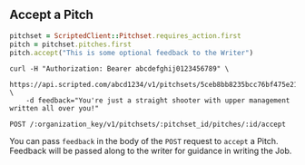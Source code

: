 ## Accept a Pitch

```ruby
pitchset = ScriptedClient::Pitchset.requires_action.first
pitch = pitchset.pitches.first
pitch.accept("This is some optional feedback to the Writer")
```

```shell
curl -H "Authorization: Bearer abcdefghij0123456789" \
    https://api.scripted.com/abcd1234/v1/pitchsets/5ceb8bb8235bcc76bf475e21/pitches/5def8bb8235bcc76bf345d5e/accept \
    -d feedback="You're just a straight shooter with upper management written all over you!"
```

`POST /:organization_key/v1/pitchsets/:pitchset_id/pitches/:id/accept`

You can pass `feedback` in the body of the `POST` request to `accept` a Pitch. Feedback will be passed along to the writer for guidance in writing the Job.
